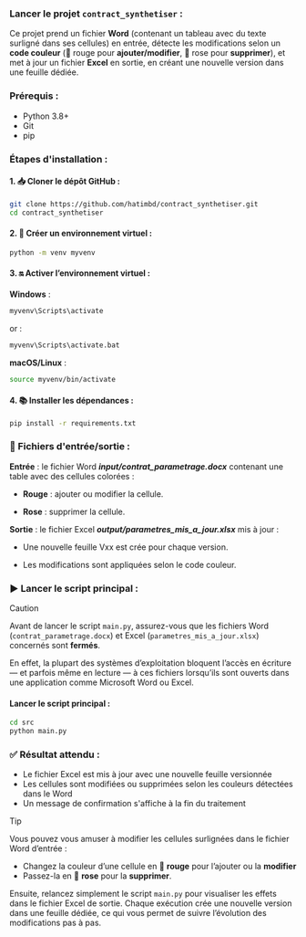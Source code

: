 ### Lancer le projet `contract_synthetiser` :

Ce projet prend un fichier **Word** (contenant un tableau avec du texte surligné dans ses cellules) en entrée, détecte les modifications selon un **code couleur** (🔴 rouge pour **ajouter/modifier**, 🌸 rose pour **supprimer**), et met à jour un fichier **Excel** en sortie, en créant une nouvelle version dans une feuille dédiée.

### Prérequis :

- Python 3.8+
- Git
- pip

### Étapes d'installation :

#### 1. 📥 Cloner le dépôt GitHub :

```bash
git clone https://github.com/hatimbd/contract_synthetiser.git
cd contract_synthetiser
```

#### 2. 🐍 Créer un environnement virtuel :
```bash
python -m venv myvenv
```
#### 3. 🔛 Activer l’environnement virtuel :
**Windows** :
```bash
myvenv\Scripts\activate
```
or :  

```bash
myvenv\Scripts\activate.bat
```
**macOS/Linux** :
```bash
source myvenv/bin/activate
```
#### 4. 📚 Installer les dépendances :
```bash
pip install -r requirements.txt
```

### 📄 Fichiers d'entrée/sortie :
**Entrée** : le fichier Word ***input/contrat_parametrage.docx*** contenant une table avec des cellules colorées :

- **Rouge** : ajouter ou modifier la cellule.

- **Rose** : supprimer la cellule.

**Sortie** : le fichier Excel ***output/parametres_mis_a_jour.xlsx*** mis à jour :

- Une nouvelle feuille Vxx est crée pour chaque version.

- Les modifications sont appliquées selon le code couleur.

### ▶️ Lancer le script principal :

> [!CAUTION]
>
> Avant de lancer le script `main.py`, assurez-vous que les fichiers Word (`contrat_parametrage.docx`) et Excel (`parametres_mis_a_jour.xlsx`) concernés sont **fermés**.
>
> En effet, la plupart des systèmes d’exploitation bloquent l’accès en écriture — et parfois même en lecture — à ces fichiers lorsqu’ils sont ouverts dans une application comme Microsoft Word ou Excel.

#### Lancer le script principal :

```bash
cd src
python main.py
```

### ✅ Résultat attendu :
- Le fichier Excel est mis à jour avec une nouvelle feuille versionnée
- Les cellules sont modifiées ou supprimées selon les couleurs détectées dans le Word
- Un message de confirmation s'affiche à la fin du traitement  

> [!TIP]
> Vous pouvez vous amuser à modifier les cellules surlignées dans le fichier Word d’entrée :
>
> - Changez la couleur d’une cellule en 🔴 **rouge** pour l’ajouter ou la **modifier**
> - Passez-la en 🌸 **rose** pour la **supprimer**.
>
> Ensuite, relancez simplement le script `main.py` pour visualiser les effets dans le fichier Excel de sortie. Chaque exécution crée une nouvelle version dans une feuille dédiée, ce qui vous permet de suivre l’évolution des modifications pas à pas.
